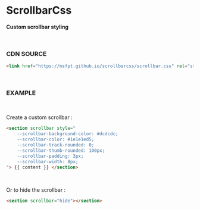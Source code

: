 # ScrollbarCss

**Custom scrollbar styling**

<br>

### CDN SOURCE

```html
<link href="https://msfpt.github.io/scrollbarcss/scrollbar.css" rel="stylesheet"/>
```
<br>

### EXAMPLE

<br>

Create a custom scrollbar :

```html
<section scrollbar style="
    --scrollbar-background-color: #dcdcdc;
    --scrollbar-color: #1e1e1ed5;
    --scrollbar-track-rounded: 0;
    --scrollbar-thumb-rounded: 100px;
    --scrollbar-padding: 3px;
    --scrollbar-width: 8px;
"> {{ content }} </section>
```

<br>

Or to hide the scrollbar :

```html
<section scrollbar="hide"></section>
```